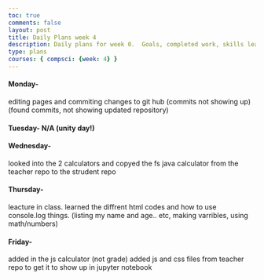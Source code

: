 ```yaml
---
toc: true
comments: false
layout: post
title: Daily Plans week 4
description: Daily plans for week 0.  Goals, completed work, skills learned
type: plans
courses: { compsci: {week: 4} }
---
```


#### Monday- 
editing pages and commiting changes to git hub (commits not showing up) (found commits, not showing updated repository)


#### Tuesday- N/A (unity day!)

#### Wednesday-
looked into the 2 calculators and copyed the fs java calculator from the teacher repo to the strudent repo

#### Thursday-
leacture in class.  learned the diffrent html codes and how to use console.log things. (listing my name and age.. etc, making varribles, using math/numbers)

#### Friday- 
added in the js calculator (not grade) added js and css files from teacher repo to get it to show up in jupyter notebook